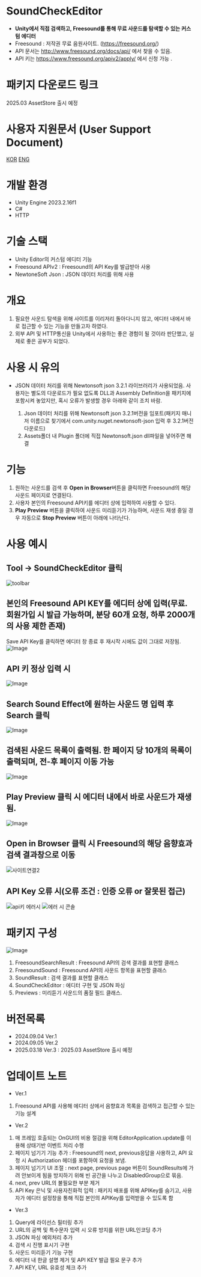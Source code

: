 # SoundCheckEditor
- **Unity에서 직접 검색하고, Freesound를 통해 무료 사운드를 탐색할 수 있는 커스텀 에디터**
- Freesound : 저작권 무료 음원사이트. (https://freesound.org/)
- API 문서는 http://www.freesound.org/docs/api/ 에서 찾을 수 있음.
- API 키는 https://www.freesound.org/apiv2/apply/ 에서 신청 가능 .

# 패키지 다운로드 링크
2025.03 AssetStore 출시 예정

# 사용자 지원문서 (User Support Document)
[KOR](/SoundCheckEditor/README_ENG.pdf)
[ENG](/SoundCheckEditor/README_ENG.pdf)

# 개발 환경 
- Unity Engine 2023.2.16f1
- C#
- HTTP

# 기술 스택
- Unity Editor의 커스텀 에디터 기능
- Freesound APIv2 : Freesound의 API Key를 발급받아 사용
- NewtoneSoft Json : JSON 데이터 처리를 위해 사용

# 개요
1. 필요한 사운드 탐색을 위해 사이트를 이리저리 돌아다니지 않고, 에디터 내에서 바로 접근할 수 있는 기능을 만들고자 하였다.
2. 외부 API 및 HTTP통신을 Unity에서 사용하는 좋은 경험이 될 것이라 판단했고, 실제로 좋은 공부가 되었다.

# 사용 시 유의
- JSON 데이터 처리를 위해 Newtonsoft json 3.2.1 라이브러리가 사용되었음. 사용자는 별도의 다운로드가 필요 없도록 DLL과 Assembly Definition을 패키지에 포함시켜 놓았지만, 혹시 오류가 발생할 경우 아래와 같이 조치 바람.
  
  1. Json 데이터 처리를 위해 Newtonsoft json 3.2.1버전을 임포트(패키지 매니저 이름으로 찾기에서 com.unity.nuget.newtonsoft-json 입력 후 3.2.1버전 다운로드) 
  2. Assets폴더 내 Plugin 폴더에 직접 Newtonsoft.json dll파일을 넣어주면 해결

# 기능
1. 원하는 사운드를 검색 후 **Open in Browser**버튼을 클릭하면 Freesound의 해당 사운드 페이지로 연결된다.
2. 사용자 본인의 Freesound API키를 에디터 상에 입력하여 사용할 수 있다.
3. **Play Preview** 버튼을 클릭하여 사운드 미리듣기가 가능하며, 사운드 재생 중일 경우 자동으로 **Stop Preview** 버튼이 아래에 나타난다.

# 사용 예시
 ## Tool -> SoundCheckEditor 클릭
![toolbar](https://github.com/user-attachments/assets/a34742fa-0c4d-4cd1-9a42-17437d878ab5)

 ## 본인의 Freesound API KEY를 에디터 상에 입력(무료. 회원가입 시 발급 가능하며, 분당 60개 요청, 하루 2000개의 사용 제한 존재)
  Save API Key를 클릭하면 에디터 창 종료 후 재시작 시에도 값이 그대로 저장됨.
 ![Image](https://github.com/user-attachments/assets/d1c521f3-7f25-450c-88d1-df60ec7a635c)

 ## API 키 정상 입력 시
 ![Image](https://github.com/user-attachments/assets/2097126c-8ad4-4844-999b-ee8920cd3295)

 ## Search Sound Effect에 원하는 사운드 명 입력 후 Search 클릭
 ![Image](https://github.com/user-attachments/assets/5d6642a0-461c-4ec1-9ff1-ec91f1f1e8dd)

 ## 검색된 사운드 목록이 출력됨. 한 페이지 당 10개의 목록이 출력되며, 전-후 페이지 이동 가능
 ![Image](https://github.com/user-attachments/assets/848435d7-bffe-448a-b5a5-21e82fefbfe8)

 ## Play Preview 클릭 시 에디터 내에서 바로 사운드가 재생됨.
 ![Image](https://github.com/user-attachments/assets/d733a2d3-ba8a-4b54-8c56-74d68400f211)

 ## Open in Browser 클릭 시 Freesound의 해당 음향효과 검색 결과창으로 이동
 ![사이트연결2](https://github.com/user-attachments/assets/e027c82e-bb06-4384-a036-1ac89f44fdc1)

 ## API Key 오류 시(오류 조건 : 인증 오류 or 잘못된 접근)
 ![api키 에러시](https://github.com/user-attachments/assets/8f88e2ea-099e-4ca1-8351-3e988a6eec2c)
 ![에러 시 콘솔](https://github.com/user-attachments/assets/f55042a9-1939-42d7-97c1-dd15e9d134cd)
 
# 패키지 구성
![Image](https://github.com/user-attachments/assets/c126a09c-b072-41d3-898f-b2a3155a2884)
 1. FreesoundSearchResult : Freesound API의 검색 결과를 표현할 클래스
 2. FreesoundSound : Freesound API의 사운드 항목을 표현할 클래스
 3. SoundResult : 검색 결과를 표현할 클래스
 4. SoundCheckEditor : 에디터 구현 및 JSON 파싱
 5. Previews : 미리듣기 사운드의 품질 필드 클래스. 

# 버전목록
- 2024.09.04 Ver.1 
- 2024.09.05 Ver.2 
- 2025.03.18 Ver.3 : 2025.03 AssetStore 출시 예정

# 업데이트 노트
- Ver.1
1. Freesound API를 사용해 에디터 상에서 음향효과 목록을 검색하고 접근할 수 있는 기능 설계

- Ver.2
1. 매 프레임 호출되는 OnGUI의 비용 절감을 위해 EditorApplication.update를 이용해 상태기반 이벤트 처리 수행
2. 페이지 넘기기 기능 추가 : Freesound의 next, previous응답을 사용하고, API 요청 시 Authorization 헤더를 포함하여 요청을 보냄. 
3. 페이지 넘기기 UI 조절 : next page, previous page 버튼이 SoundResults에 가려 안보이게 됨을 방지하기 위해 빈 공간을 나누고 DisabledGroup으로 묶음. 
4. next, prev URL의 불필요한 부분 제거 
5. API Key 은닉 및 사용자친화적 입력 : 패키지 배포를 위해 APIKey를 숨기고, 사용자가 에디터 설정창을 통해 직접 본인의 APIKey를 입력받을 수 있도록 함

- Ver.3
1. Query에 라이선스 필터링 추가
2. URL의 공백 및 특수문자 입력 시 오류 방지를 위한 URL인코딩 추가
3. JSON 파싱 예외처리 추가
4. 검색 시 진행 표시기 구현
5. 사운드 미리듣기 기능 구현
6. 에디터 내 한글 설명 제거 및 API KEY 발급 필요 문구 추가
7. API KEY, URL 유효성 체크 추가
